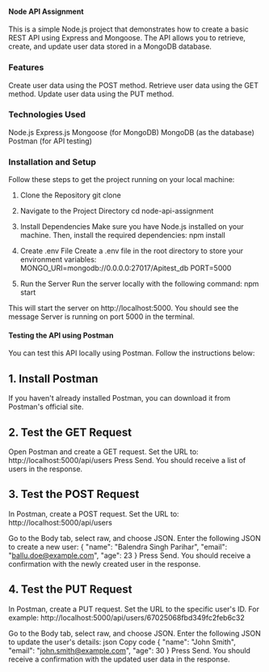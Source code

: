  #### Node API Assignment
This is a simple Node.js project that demonstrates how to create a basic REST API using Express and Mongoose. The API allows you to retrieve, create, and update user data stored in a MongoDB database.

   ### Features
Create user data using the POST method.
Retrieve user data using the GET method.
Update user data using the PUT method.

### Technologies Used
Node.js
Express.js
Mongoose (for MongoDB)
MongoDB (as the database)
Postman (for API testing)

### Installation and Setup
  Follow these steps to get the project running on your local machine:

1. Clone the Repository
git clone <URl>
2. Navigate to the Project Directory
cd node-api-assignment
3. Install Dependencies
Make sure you have Node.js installed on your machine. Then, install the required dependencies:
npm install
4. Create .env File
Create a .env file in the root directory to store your environment variables:
MONGO_URI=mongodb://0.0.0.0:27017/Apitest_db
PORT=5000

5. Run the Server
Run the server locally with the following command:
npm start

This will start the server on http://localhost:5000. You should see the message Server is running on port 5000 in the terminal.


  #### Testing the API using Postman
You can test this API locally using Postman. Follow the instructions below:

## 1. Install Postman
If you haven't already installed Postman, you can download it from Postman's official site.

## 2. Test the GET Request
Open Postman and create a GET request.
Set the URL to:
http://localhost:5000/api/users
Press Send. You should receive a list of users in the response.

## 3. Test the POST Request
In Postman, create a POST request.
Set the URL to:
http://localhost:5000/api/users

Go to the Body tab, select raw, and choose JSON.
Enter the following JSON to create a new user:
{
  "name": "Balendra Singh Parihar",
  "email": "ballu.doe@example.com",
  "age": 23
}
Press Send. You should receive a confirmation with the newly created user in the response.

 ## 4. Test the PUT Request
In Postman, create a PUT request.
Set the URL to the specific user's ID. For example:
http://localhost:5000/api/users/67025068fbd349fc2feb6c32

Go to the Body tab, select raw, and choose JSON.
Enter the following JSON to update the user's details:
json
Copy code
{
  "name": "John Smith",
  "email": "john.smith@example.com",
  "age": 30
}
Press Send. You should receive a confirmation with the updated user data in the response.